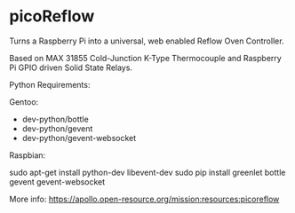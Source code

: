 picoReflow
==========

Turns a Raspberry Pi into a universal, web enabled Reflow Oven Controller.

Based on MAX 31855 Cold-Junction K-Type Thermocouple and Raspberry Pi GPIO driven Solid State Relays.


Python Requirements:

Gentoo:

  - dev-python/bottle
  - dev-python/gevent
  - dev-python/gevent-websocket


Raspbian:

sudo apt-get install python-dev libevent-dev
sudo pip install greenlet bottle gevent gevent-websocket


More info: https://apollo.open-resource.org/mission:resources:picoreflow
